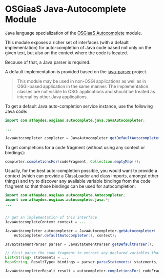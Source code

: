 # OSGiaaS Java-Autocomplete Module

Java language specialization of the [OSGiaaS Autocomplete](osgiaas-autocomplete) module.

This module exposes a richer set of interfaces (with a default implementation) for auto-completion of Java code
based not only on the given text, but also on the context where the code is located.

Because of that, a Java parser is required.

A default implementation is provided based on the [java-parser](http://javaparser.org/) project.

> This module may be used in non-OSGi applications as well as in OSGi-based application in the same manner.
  The implementation classes are not visible to OSGi applications and should be treated as internal by other
  Java applications.

To get a default Java auto-completion service instance, use the following Java code:

```java
import com.athaydes.osgiaas.autocomplete.java.JavaAutocompleter;

...

JavaAutocompleter completer = JavaAutocompleter.getDefaultAutocompleter();
```

To get completions for a code fragment (without using any context or bindings):

```java
completer.completionsFor(codeFragment, Collection.emptyMap());
```

Usually, for the best auto-completion possible, you would want to provide a context (which can provide a ClassLoader
and class imports, amongst other things) and try to discover any available
variable bindings from the code fragment so that those bindings can be used for autocompletion:

```java
import com.athaydes.osgiaas.autocomplete.Autocompleter;
import com.athaydes.osgiaas.autocomplete.java.*;
...


// get an implementation of this interface
JavaAutocompleteContext context = ...

JavaAutocompleter autocompleter = JavaAutocompleter.getAutocompleter(
    Autocompleter.defaultAutocompleter(), context);

JavaStatementParser parser = JavaStatementParser.getDefaultParser();

// first parse the code fragment to extract any declared variables that can be used during auto-completion
List<String> statements = ...
Map<String, ResultType> bindings = parser.parseStatements( statements, importedClasses );

JavaAutocompleterResult result = autocompleter.completionsFor( codeFragment, bindings );
```
